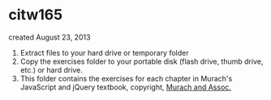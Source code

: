 citw165
=======
created August 23, 2013

1. Extract files to your hard drive or temporary folder
2. Copy the exercises folder to your portable disk (flash drive, thumb drive, etc.) or hard drive.
3. This folder contains the exercises for each chapter in Murach's JavaScript and jQuery textbook, copyright, [Murach and Assoc.](http://www.murach.com/books/qury/index.htm)
